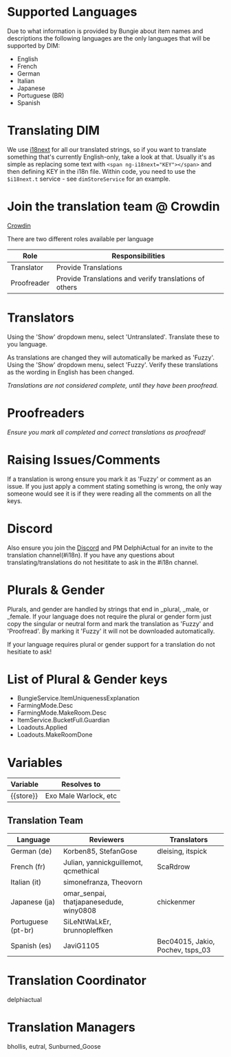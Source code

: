 # Supported Languages
Due to what information is provided by Bungie about item names and descriptions the following languages are the only languages that will be supported by DIM:
  - English
  - French
  - German
  - Italian
  - Japanese
  - Portuguese (BR)
  - Spanish

# Translating DIM

We use [i18next](https://github.com/i18next/ng-i18next) for all our translated strings, so if you want to translate something that's currently English-only, take a look at that. Usually it's as simple as replacing some text with `<span ng-i18next="KEY"></span>` and then defining KEY in the i18n file. Within code, you need to use the `$i18next.t` service - see `dimStoreService` for an example.

# Join the translation team @ Crowdin
 [Crowdin](https://crowdin.com/project/destiny-item-manager/invite?d=6565n46535j5l4135333g443q4e4n4r413f3a323o4k5o4u4b343n4k4)

There are two different roles available per language

| Role | Responsibilities |
|------|------------------|
| Translator | Provide Translations |
| Proofreader | Provide Translations and verify translations of others |

# Translators
Using the 'Show' dropdown menu, select 'Untranslated'.
Translate these to you language.

As translations are changed they will automatically be marked as 'Fuzzy'.
Using the 'Show' dropdown menu, select 'Fuzzy'.
Verify these translations as the wording in English has been changed.

*Translations are not considered complete, until they have been proofread.*

# Proofreaders
*Ensure you mark all completed and correct translations as proofread!*

# Raising Issues/Comments
If a translation is wrong ensure you mark it as 'Fuzzy' or comment as an issue.
If you just apply a comment stating something is wrong, the only way someone would see it is if they were reading all the comments on all the keys.

# Discord
Also ensure you join the [Discord](https://discord.gg/NV2YeC8) and PM DelphiActual for an invite to the translation channel(#i18n). If you have any questions about translating/translations do not hesititate to ask in the #i18n channel.

# Plurals & Gender
Plurals, and gender are handled by strings that end in _plural, _male, or _female. If your language does not require the plural or gender form just copy the singular or neutral form and mark the translation as 'Fuzzy' and 'Proofread'. By marking it 'Fuzzy' it will not be downloaded automatically.

If your language requires plural or gender support for a translation do not hesitiate to ask!

# List of Plural & Gender keys
 - BungieService.ItemUniquenessExplanation
 - FarmingMode.Desc 
 - FarmingMode.MakeRoom.Desc
 - ItemService.BucketFull.Guardian
 - Loadouts.Applied
 - Loadouts.MakeRoomDone

# Variables
| Variable | Resolves to |
|----------|-------------|
| {{store}} | Exo Male Warlock, etc |

## Translation Team
| Language           | Reviewers        | Translators |
|--------------------|------------------|-------------|
| German (de)        | Korben85, StefanGose | dleising, itspick |
| French (fr)        | Julian, yannickguillemot, qcmethical |  ScaRdrow  |
| Italian (it)       | simonefranza, Theovorn | |
| Japanese (ja)      | omar_senpai, thatjapanesedude, winy0808 | chickenmer |
| Portuguese (pt-br) | SiLeNtWaLkEr, brunnopleffken |  |
| Spanish (es)       | JaviG1105 | Bec04015, Jakio, Pochev, tsps_03 |

# Translation Coordinator

delphiactual

# Translation Managers

bhollis, eutral, Sunburned_Goose

